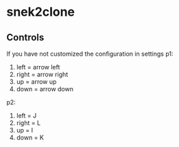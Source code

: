 # snek2clone 

## Controls
If you have not customized the configuration in settings
p1:
1. left = arrow left
2. right = arrow right
3. up = arrow up
4. down = arrow down

p2:
1. left = J
2. right = L
3. up = I
4. down = K
